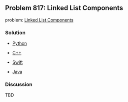 ## Problem 817: Linked List Components

problem: [Linked List Components](https://leetcode.com/problems/linked-list-components/)

### Solution

- [Python](../python/problem817.py)

- [C++](../cpp/problem817.cpp)

- [Swift](../swift/problem817.swift)

- [Java](../java/problem817.java)

### Discussion

TBD

